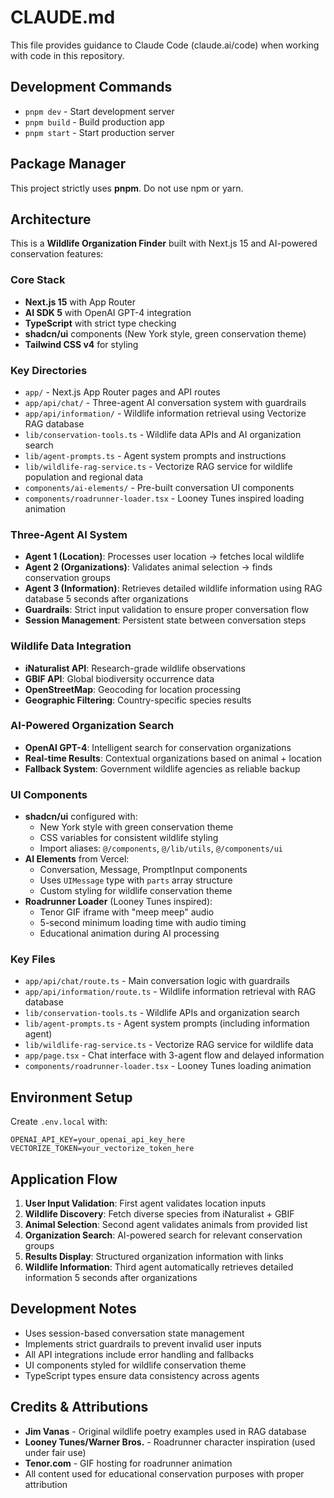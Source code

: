 # CLAUDE.md

This file provides guidance to Claude Code (claude.ai/code) when working with code in this repository.

## Development Commands

- `pnpm dev` - Start development server
- `pnpm build` - Build production app
- `pnpm start` - Start production server

## Package Manager

This project strictly uses **pnpm**. Do not use npm or yarn.

## Architecture

This is a **Wildlife Organization Finder** built with Next.js 15 and AI-powered conservation features:

### Core Stack
- **Next.js 15** with App Router
- **AI SDK 5** with OpenAI GPT-4 integration
- **TypeScript** with strict type checking
- **shadcn/ui** components (New York style, green conservation theme)
- **Tailwind CSS v4** for styling

### Key Directories
- `app/` - Next.js App Router pages and API routes
- `app/api/chat/` - Three-agent AI conversation system with guardrails
- `app/api/information/` - Wildlife information retrieval using Vectorize RAG database
- `lib/conservation-tools.ts` - Wildlife data APIs and AI organization search
- `lib/agent-prompts.ts` - Agent system prompts and instructions
- `lib/wildlife-rag-service.ts` - Vectorize RAG service for wildlife population and regional data
- `components/ai-elements/` - Pre-built conversation UI components
- `components/roadrunner-loader.tsx` - Looney Tunes inspired loading animation

### Three-Agent AI System
- **Agent 1 (Location)**: Processes user location → fetches local wildlife
- **Agent 2 (Organizations)**: Validates animal selection → finds conservation groups
- **Agent 3 (Information)**: Retrieves detailed wildlife information using RAG database 5 seconds after organizations
- **Guardrails**: Strict input validation to ensure proper conversation flow
- **Session Management**: Persistent state between conversation steps

### Wildlife Data Integration
- **iNaturalist API**: Research-grade wildlife observations
- **GBIF API**: Global biodiversity occurrence data
- **OpenStreetMap**: Geocoding for location processing
- **Geographic Filtering**: Country-specific species results

### AI-Powered Organization Search
- **OpenAI GPT-4**: Intelligent search for conservation organizations
- **Real-time Results**: Contextual organizations based on animal + location
- **Fallback System**: Government wildlife agencies as reliable backup

### UI Components
- **shadcn/ui** configured with:
  - New York style with green conservation theme
  - CSS variables for consistent wildlife styling
  - Import aliases: `@/components`, `@/lib/utils`, `@/components/ui`
- **AI Elements** from Vercel:
  - Conversation, Message, PromptInput components
  - Uses `UIMessage` type with `parts` array structure
  - Custom styling for wildlife conservation theme
- **Roadrunner Loader** (Looney Tunes inspired):
  - Tenor GIF iframe with "meep meep" audio
  - 5-second minimum loading time with audio timing
  - Educational animation during AI processing

### Key Files
- `app/api/chat/route.ts` - Main conversation logic with guardrails
- `app/api/information/route.ts` - Wildlife information retrieval with RAG database
- `lib/conservation-tools.ts` - Wildlife APIs and organization search
- `lib/agent-prompts.ts` - Agent system prompts (including information agent)
- `lib/wildlife-rag-service.ts` - Vectorize RAG service for wildlife data
- `app/page.tsx` - Chat interface with 3-agent flow and delayed information
- `components/roadrunner-loader.tsx` - Looney Tunes loading animation

## Environment Setup

Create `.env.local` with:
```
OPENAI_API_KEY=your_openai_api_key_here
VECTORIZE_TOKEN=your_vectorize_token_here
```

## Application Flow

1. **User Input Validation**: First agent validates location inputs
2. **Wildlife Discovery**: Fetch diverse species from iNaturalist + GBIF
3. **Animal Selection**: Second agent validates animals from provided list
4. **Organization Search**: AI-powered search for relevant conservation groups
5. **Results Display**: Structured organization information with links
6. **Wildlife Information**: Third agent automatically retrieves detailed information 5 seconds after organizations

## Development Notes

- Uses session-based conversation state management
- Implements strict guardrails to prevent invalid user inputs
- All API integrations include error handling and fallbacks
- UI components styled for wildlife conservation theme
- TypeScript types ensure data consistency across agents

## Credits & Attributions

- **Jim Vanas** - Original wildlife poetry examples used in RAG database
- **Looney Tunes/Warner Bros.** - Roadrunner character inspiration (used under fair use)
- **Tenor.com** - GIF hosting for roadrunner animation
- All content used for educational conservation purposes with proper attribution
